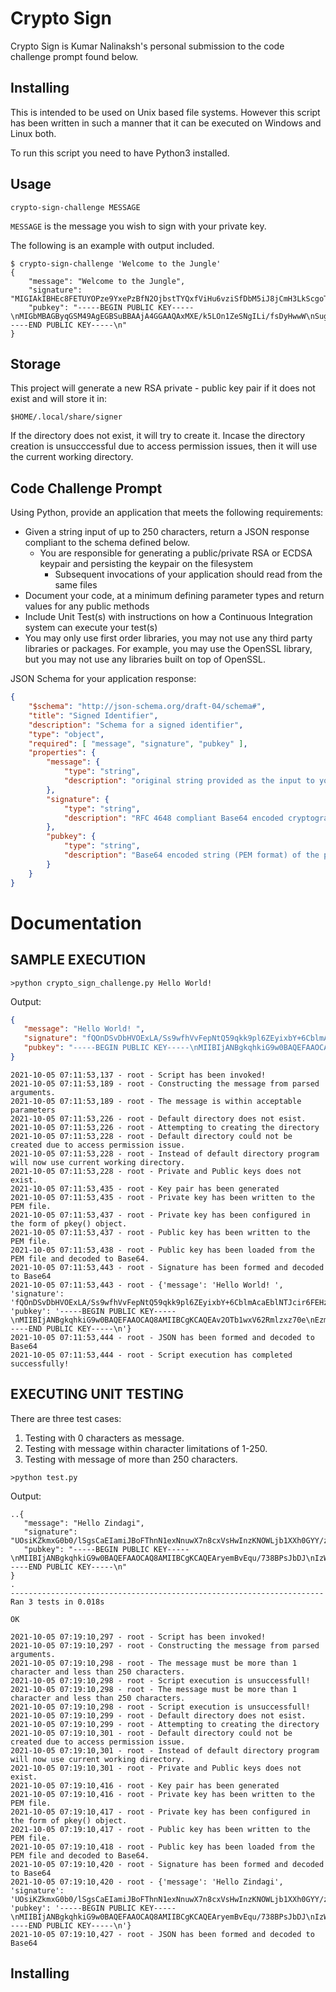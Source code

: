 Crypto Sign
===========

Crypto Sign is Kumar Nalinaksh's personal submission to the code challenge prompt found below.

Installing
----------

This is intended to be used on Unix based file systems.
However this script has been written in such a manner that it can be executed on Windows and Linux both.

To run this script you need to have Python3 installed.


Usage
-----

    crypto-sign-challenge MESSAGE

`MESSAGE` is the message you wish to sign with your private key.  

The following is an example with output included.

```
$ crypto-sign-challenge 'Welcome to the Jungle'
{
    "message": "Welcome to the Jungle",
    "signature": "MIGIAkIBHEc8FETUYOPze9YxePzBfN2OjbstTYQxfViHu6vziSfDbM5iJ8jCmH3LkScgoTNCRBAMBY407jDC/fYq88iN22cCQgCmytbObfzxtHWHpcYFvOb3PHHDKlv+rtAZJ/+AdxBvihjY/xRDi1PH8GhyEgzW7xzJ1KF7BhqmeMwH9pXUCx6JiA==",
    "pubkey": "-----BEGIN PUBLIC KEY-----\nMIGbMBAGByqGSM49AgEGBSuBBAAjA4GGAAQAxMXE/k5LOn1ZeSNgILi/fsDyHwwW\nSugmEndN786laNFUJ0Ulzit1FumnY71Op7Gwuqrv+YoqrEwpHtpnV8mLgvEBr9sX\ncNatfZzPtjOLpHzkVfLSCX94E7uNUZx13eigwugCsR87rn94CLRU3GDbLnLO6W4f\n12FkAhynQpvqaWNKpn8=\n-----END PUBLIC KEY-----\n"
}
```

Storage
-------

This project will generate a new RSA private - public key pair if it does not exist and will store
it in:

    $HOME/.local/share/signer

If the directory does not exist, it will try to create it. Incase the directory creation is unsucccessful due to access permission issues, then it will use the current working directory.

Code Challenge Prompt
---------------------

Using Python, provide an application that meets the following
requirements:

  - Given a string input of up to 250 characters, return a JSON response
    compliant to the schema defined below.
    - You are responsible for generating a public/private RSA or ECDSA keypair
      and persisting the keypair on the filesystem
      - Subsequent invocations of your application should read from the same
        files
  - Document your code, at a minimum defining parameter types and return values
    for any public methods
  - Include Unit Test(s) with instructions on how a Continuous Integration
    system can execute your test(s)
  - You may only use first order libraries, you may not use any third party
    libraries or packages.  For example, you may use the OpenSSL library, but
    you may not use any libraries built on top of OpenSSL.

JSON Schema for your application response:

```json
{
    "$schema": "http://json-schema.org/draft-04/schema#",
    "title": "Signed Identifier",
    "description": "Schema for a signed identifier",
    "type": "object",
    "required": [ "message", "signature", "pubkey" ],
    "properties": {
        "message": {
            "type": "string",
            "description": "original string provided as the input to your app"
        },
        "signature": {
            "type": "string",
            "description": "RFC 4648 compliant Base64 encoded cryptographic signature of the input, calculated using the private key and the SHA256 digest of the input"
        },
        "pubkey": {
            "type": "string",
            "description": "Base64 encoded string (PEM format) of the public key generated from the private key used to create the digital signature"
        }
    }
}
```


Documentation
=============

SAMPLE EXECUTION
---------------------

```
>python crypto_sign_challenge.py Hello World!
```

Output:

```json
{
   "message": "Hello World! ",
   "signature": "fQOnDSvDbHVOExLA/Ss9wfhVvFepNtQ59qkk9pl6ZEyixbY+6CblmAcaEblNTJcir6FEHzslph7z\nsGawOVh7/WPUF6gg3Inl+hASmlzIkCBDLAr1smbbahoVv9BMqMWiaapHS1A3/Mo45ddrx8DxIp4K\n7nOh4sa0wdjynB0teI5UnfEUFUwmdx+ENuRScc5tUhr9kUdk9+SOXn88T8M77W4sfG7UF7lVHwmT\nv5YbiDSLFq3khY9OzI/Pe2d8IP0DKBBfg6WrecWyKJVmhfUafq9OskRX/knVYhvkHntIzB81AdnS\nH3GpiddlPO8KHnq8059fCbEiPGVUIj9C2Bk5cQ==\n",
   "pubkey": "-----BEGIN PUBLIC KEY-----\nMIIBIjANBgkqhkiG9w0BAQEFAAOCAQ8AMIIBCgKCAQEAv2OTb1wxV62Rmlzxz70e\nEzmAWcBdixjqivrczJo9FeJpQjcV97XWFi6lJKpYkBiAOT8sYiWxNFaoDd1l5utO\ntrVEV9z3ZP4OrOOnLQjmIB6oaAKCIwUD2jdKb+1dl35f3CzQMEQoxefSsygYHLnv\nDv/wB9YzG6WHiqiqJnMeDLbPd2azgeOUrxGDnNNDf3olJVOzp5sEqauHfFXAP3JL\nhCfD44ATRH1tySSvj3TziFOyjNfDD4/6RZfnloyozVco2zOG7uiEcsg8fVIy7vBm\n1fFxNWleTfvEsS8YpLJ31WkYyiMJAcIbZhrnvhIK/Kt2cAbDcKBOUcvSaTacIUAr\nfwIDAQAB\n-----END PUBLIC KEY-----\n"
}
```

```log
2021-10-05 07:11:53,137 - root - Script has been invoked!
2021-10-05 07:11:53,189 - root - Constructing the message from parsed arguments.
2021-10-05 07:11:53,189 - root - The message is within acceptable parameters
2021-10-05 07:11:53,226 - root - Default directory does not esist.
2021-10-05 07:11:53,226 - root - Attempting to creating the directory
2021-10-05 07:11:53,228 - root - Default directory could not be created due to access permission issue.
2021-10-05 07:11:53,228 - root - Instead of default directory program will now use current working directory.
2021-10-05 07:11:53,228 - root - Private and Public keys does not exist.
2021-10-05 07:11:53,435 - root - Key pair has been generated
2021-10-05 07:11:53,435 - root - Private key has been written to the PEM file.
2021-10-05 07:11:53,437 - root - Private key has been configured in the form of pkey() object.
2021-10-05 07:11:53,437 - root - Public key has been written to the PEM file.
2021-10-05 07:11:53,438 - root - Public key has been loaded from the PEM file and decoded to Base64.
2021-10-05 07:11:53,443 - root - Signature has been formed and decoded to Base64
2021-10-05 07:11:53,443 - root - {'message': 'Hello World! ', 'signature': 'fQOnDSvDbHVOExLA/Ss9wfhVvFepNtQ59qkk9pl6ZEyixbY+6CblmAcaEblNTJcir6FEHzslph7z\nsGawOVh7/WPUF6gg3Inl+hASmlzIkCBDLAr1smbbahoVv9BMqMWiaapHS1A3/Mo45ddrx8DxIp4K\n7nOh4sa0wdjynB0teI5UnfEUFUwmdx+ENuRScc5tUhr9kUdk9+SOXn88T8M77W4sfG7UF7lVHwmT\nv5YbiDSLFq3khY9OzI/Pe2d8IP0DKBBfg6WrecWyKJVmhfUafq9OskRX/knVYhvkHntIzB81AdnS\nH3GpiddlPO8KHnq8059fCbEiPGVUIj9C2Bk5cQ==\n', 'pubkey': '-----BEGIN PUBLIC KEY-----\nMIIBIjANBgkqhkiG9w0BAQEFAAOCAQ8AMIIBCgKCAQEAv2OTb1wxV62Rmlzxz70e\nEzmAWcBdixjqivrczJo9FeJpQjcV97XWFi6lJKpYkBiAOT8sYiWxNFaoDd1l5utO\ntrVEV9z3ZP4OrOOnLQjmIB6oaAKCIwUD2jdKb+1dl35f3CzQMEQoxefSsygYHLnv\nDv/wB9YzG6WHiqiqJnMeDLbPd2azgeOUrxGDnNNDf3olJVOzp5sEqauHfFXAP3JL\nhCfD44ATRH1tySSvj3TziFOyjNfDD4/6RZfnloyozVco2zOG7uiEcsg8fVIy7vBm\n1fFxNWleTfvEsS8YpLJ31WkYyiMJAcIbZhrnvhIK/Kt2cAbDcKBOUcvSaTacIUAr\nfwIDAQAB\n-----END PUBLIC KEY-----\n'}
2021-10-05 07:11:53,444 - root - JSON has been formed and decoded to Base64
2021-10-05 07:11:53,444 - root - Script execution has completed successfully!
```


EXECUTING UNIT TESTING
---------------------

There are three test cases:
1. Testing with 0 characters as message.
2. Testing with message within character limitations of 1-250.
3. Testing with message of more than 250 characters.

```
>python test.py
```

Output:

```
..{
   "message": "Hello Zindagi",
   "signature": "UOsiKZkmxG0b0/lSgsCaEIamiJBoFThnN1exNnuwX7n8cxVsHwInzKNOWLjb1XXh0GYY/za88uPR\nSUngZVeYmM7x5N092BdPZkj9+BXnm1idzDM92E9xk2KCGzHsyhPnsjeK4tq574GJgV22xm9+duY+\nKNuEbs6VdH2LikhDfJL1FYCOeOfRGbpBCo27f+A8ELPK7EWiJNvN3IJ2vO8mTHqdyvAlAKxK3krY\nITDnYJm+31kv+bClipJqEWWV1TEnpNgXiQ480XvKsMWFSwIrTrRKfx5eVJ5k+dw00yn74eLrDzRq\nxYp8VJDISwLfl72sQsLXrXKOryUIb6dUcTR7kw==\n",
   "pubkey": "-----BEGIN PUBLIC KEY-----\nMIIBIjANBgkqhkiG9w0BAQEFAAOCAQ8AMIIBCgKCAQEAryemBvEqu/738BPsJbDJ\nIzWLIWKvthlDadk7UZfBHisTW/SCrdBa9oMsXhg0WhCLOYE+s2lPvNJ1oTX3BeLp\nxs2f9VrscVBLiK7yO+remGn0ZSgdRtm1zTHIoQphYHEBhZjduWbvDMWpgF9dEfM1\nBXay2ENb9SDFMmGKr64kGeod/h6nxvBXGohEpyEmwyx4U049kPW9kSzcR/H6+Ys/\nkS8Y6aHLoh3fVYFOplibtOOCtcYxMmT9vuA2vr7cSO3i5KkeYJXOkllCK4IC5HVC\nZkhp7jdXL/Q5IMzdhwZNpjadEshO9/HsD7IvAnGc1M06QadEgHM5BTKHt9nPibDt\nEQIDAQAB\n-----END PUBLIC KEY-----\n"
}
.
----------------------------------------------------------------------
Ran 3 tests in 0.018s

OK
```

```log
2021-10-05 07:19:10,297 - root - Script has been invoked!
2021-10-05 07:19:10,297 - root - Constructing the message from parsed arguments.
2021-10-05 07:19:10,298 - root - The message must be more than 1 character and less than 250 characters.
2021-10-05 07:19:10,298 - root - Script execution is unsuccessfull!
2021-10-05 07:19:10,298 - root - The message must be more than 1 character and less than 250 characters.
2021-10-05 07:19:10,298 - root - Script execution is unsuccessfull!
2021-10-05 07:19:10,299 - root - Default directory does not esist.
2021-10-05 07:19:10,299 - root - Attempting to creating the directory
2021-10-05 07:19:10,301 - root - Default directory could not be created due to access permission issue.
2021-10-05 07:19:10,301 - root - Instead of default directory program will now use current working directory.
2021-10-05 07:19:10,301 - root - Private and Public keys does not exist.
2021-10-05 07:19:10,416 - root - Key pair has been generated
2021-10-05 07:19:10,416 - root - Private key has been written to the PEM file.
2021-10-05 07:19:10,417 - root - Private key has been configured in the form of pkey() object.
2021-10-05 07:19:10,417 - root - Public key has been written to the PEM file.
2021-10-05 07:19:10,418 - root - Public key has been loaded from the PEM file and decoded to Base64.
2021-10-05 07:19:10,420 - root - Signature has been formed and decoded to Base64
2021-10-05 07:19:10,420 - root - {'message': 'Hello Zindagi', 'signature': 'UOsiKZkmxG0b0/lSgsCaEIamiJBoFThnN1exNnuwX7n8cxVsHwInzKNOWLjb1XXh0GYY/za88uPR\nSUngZVeYmM7x5N092BdPZkj9+BXnm1idzDM92E9xk2KCGzHsyhPnsjeK4tq574GJgV22xm9+duY+\nKNuEbs6VdH2LikhDfJL1FYCOeOfRGbpBCo27f+A8ELPK7EWiJNvN3IJ2vO8mTHqdyvAlAKxK3krY\nITDnYJm+31kv+bClipJqEWWV1TEnpNgXiQ480XvKsMWFSwIrTrRKfx5eVJ5k+dw00yn74eLrDzRq\nxYp8VJDISwLfl72sQsLXrXKOryUIb6dUcTR7kw==\n', 'pubkey': '-----BEGIN PUBLIC KEY-----\nMIIBIjANBgkqhkiG9w0BAQEFAAOCAQ8AMIIBCgKCAQEAryemBvEqu/738BPsJbDJ\nIzWLIWKvthlDadk7UZfBHisTW/SCrdBa9oMsXhg0WhCLOYE+s2lPvNJ1oTX3BeLp\nxs2f9VrscVBLiK7yO+remGn0ZSgdRtm1zTHIoQphYHEBhZjduWbvDMWpgF9dEfM1\nBXay2ENb9SDFMmGKr64kGeod/h6nxvBXGohEpyEmwyx4U049kPW9kSzcR/H6+Ys/\nkS8Y6aHLoh3fVYFOplibtOOCtcYxMmT9vuA2vr7cSO3i5KkeYJXOkllCK4IC5HVC\nZkhp7jdXL/Q5IMzdhwZNpjadEshO9/HsD7IvAnGc1M06QadEgHM5BTKHt9nPibDt\nEQIDAQAB\n-----END PUBLIC KEY-----\n'}
2021-10-05 07:19:10,427 - root - JSON has been formed and decoded to Base64
```



Installing
----------